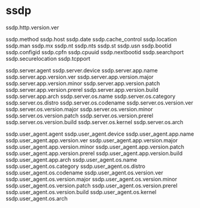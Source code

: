 # ssdp

ssdp.http.version.ver

ssdp.method
ssdp.host
ssdp.date
ssdp.cache_control
ssdp.location
ssdp.man
ssdp.mx
ssdp.nt
ssdp.nts
ssdp.st
ssdp.usn
ssdp.bootid
ssdp.configid
ssdp.cpfn
ssdp.cpuuid
ssdp.nextbootid
ssdp.searchport
ssdp.securelocation
ssdp.tcpport

ssdp.server.agent
ssdp.server.device
ssdp.server.app.name
ssdp.server.app.version.ver
ssdp.server.app.version.major
ssdp.server.app.version.minor
ssdp.server.app.version.patch
ssdp.server.app.version.prerel
ssdp.server.app.version.build
ssdp.server.app.arch
ssdp.server.os.name
ssdp.server.os.category
ssdp.server.os.distro
ssdp.server.os.codename
ssdp.server.os.version.ver
ssdp.server.os.version.major
ssdp.server.os.version.minor
ssdp.server.os.version.patch
ssdp.server.os.version.prerel
ssdp.server.os.version.build
ssdp.server.os.kernel
ssdp.server.os.arch

ssdp.user_agent.agent
ssdp.user_agent.device
ssdp.user_agent.app.name
ssdp.user_agent.app.version.ver
ssdp.user_agent.app.version.major
ssdp.user_agent.app.version.minor
ssdp.user_agent.app.version.patch
ssdp.user_agent.app.version.prerel
ssdp.user_agent.app.version.build
ssdp.user_agent.app.arch
ssdp.user_agent.os.name
ssdp.user_agent.os.category
ssdp.user_agent.os.distro
ssdp.user_agent.os.codename
ssdp.user_agent.os.version.ver
ssdp.user_agent.os.version.major
ssdp.user_agent.os.version.minor
ssdp.user_agent.os.version.patch
ssdp.user_agent.os.version.prerel
ssdp.user_agent.os.version.build
ssdp.user_agent.os.kernel
ssdp.user_agent.os.arch
